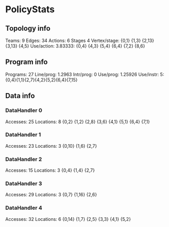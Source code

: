 # PolicyStats
## Topology info
Teams:		9
Edges:		34
Actions:	6
Stages		4
Vertex/stage:	{0,1} {1,3} {2,13} {3,13} {4,5} 
Use/action:	3.83333: {0,4} {4,3} {5,4} {6,4} {7,2} {8,6} 

## Program info
Programs:	27
Line/prog:	1.2963
Intr/prog:	0
Use/prog:	1.25926
Use/instr:	5: {0,4}{1,1}{2,7}{4,2}{5,2}{6,4}{7,15}

## Data info

### DataHandler 0
Accesses:	25
Locations:	8
{0,2} {1,2} {2,8} {3,6} {4,1} {5,1} {6,4} {7,1} 

### DataHandler 1
Accesses:	23
Locations:	3
{0,10} {1,6} {2,7} 

### DataHandler 2
Accesses:	15
Locations:	3
{0,4} {1,4} {2,7} 

### DataHandler 3
Accesses:	29
Locations:	3
{0,7} {1,16} {2,6} 

### DataHandler 4
Accesses:	32
Locations:	6
{0,14} {1,7} {2,5} {3,3} {4,1} {5,2} 